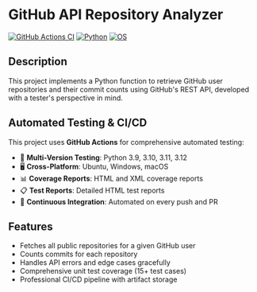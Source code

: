 # GitHub API Repository Analyzer

[![GitHub Actions CI](https://github.com/vanshajtyagi/ssw_567/workflows/GitHub%20API%20Testing%20Pipeline/badge.svg)](https://github.com/vanshajtyagi/ssw_567/actions)
[![Python](https://img.shields.io/badge/python-3.9%20%7C%203.10%20%7C%203.11%20%7C%203.12-blue.svg)](https://www.python.org/)
[![OS](https://img.shields.io/badge/OS-Ubuntu%20%7C%20Windows%20%7C%20macOS-blue.svg)](https://github.com/vanshajtyagi/ssw_567/actions)

## Description
This project implements a Python function to retrieve GitHub user repositories and their commit counts using GitHub's REST API, developed with a tester's perspective in mind.

## Automated Testing & CI/CD
This project uses **GitHub Actions** for comprehensive automated testing:
- 🐍 **Multi-Version Testing**: Python 3.9, 3.10, 3.11, 3.12
- 🖥️ **Cross-Platform**: Ubuntu, Windows, macOS
- 📊 **Coverage Reports**: HTML and XML coverage reports
- 📋 **Test Reports**: Detailed HTML test reports
- 🔄 **Continuous Integration**: Automated on every push and PR

## Features
- Fetches all public repositories for a given GitHub user
- Counts commits for each repository  
- Handles API errors and edge cases gracefully
- Comprehensive unit test coverage (15+ test cases)
- Professional CI/CD pipeline with artifact storage


